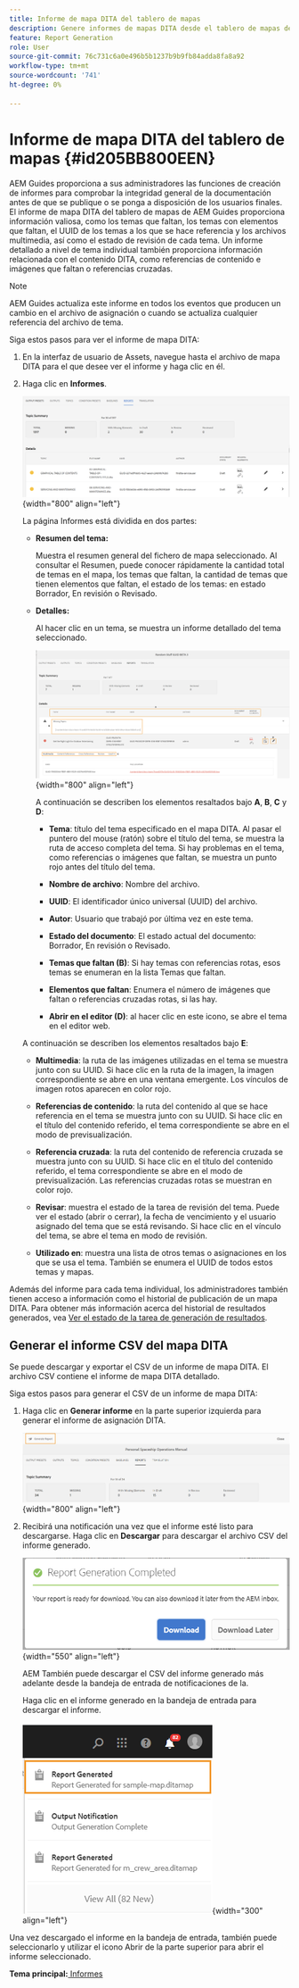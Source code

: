 ```yaml
---
title: Informe de mapa DITA del tablero de mapas
description: Genere informes de mapas DITA desde el tablero de mapas de AEM Guides. Obtenga información sobre cómo generar el CSV de un informe de mapa DITA.
feature: Report Generation
role: User
source-git-commit: 76c731c6a0e496b5b1237b9b9fb84adda8fa8a92
workflow-type: tm+mt
source-wordcount: '741'
ht-degree: 0%

---
```


# Informe de mapa DITA del tablero de mapas {#id205BB800EEN}

AEM Guides proporciona a sus administradores las funciones de creación de informes para comprobar la integridad general de la documentación antes de que se publique o se ponga a disposición de los usuarios finales. El informe de mapa DITA del tablero de mapas de AEM Guides proporciona información valiosa, como los temas que faltan, los temas con elementos que faltan, el UUID de los temas a los que se hace referencia y los archivos multimedia, así como el estado de revisión de cada tema. Un informe detallado a nivel de tema individual también proporciona información relacionada con el contenido DITA, como referencias de contenido e imágenes que faltan o referencias cruzadas.

>[!NOTE]
>
> AEM Guides actualiza este informe en todos los eventos que producen un cambio en el archivo de asignación o cuando se actualiza cualquier referencia del archivo de tema.

Siga estos pasos para ver el informe de mapa DITA:

1. En la interfaz de usuario de Assets, navegue hasta el archivo de mapa DITA para el que desee ver el informe y haga clic en él.

1. Haga clic en **Informes**.

   ![](images/reports-page-uuid.png){width="800" align="left"}

   La página Informes está dividida en dos partes:

   - **Resumen del tema:**

     Muestra el resumen general del fichero de mapa seleccionado. Al consultar el Resumen, puede conocer rápidamente la cantidad total de temas en el mapa, los temas que faltan, la cantidad de temas que tienen elementos que faltan, el estado de los temas: en estado Borrador, En revisión o Revisado.

   - **Detalles:**

     Al hacer clic en un tema, se muestra un informe detallado del tema seleccionado.

     ![](images/detailed-report-uuid.png){width="800" align="left"}

     A continuación se describen los elementos resaltados bajo **A**, **B**, **C** y **D**:

      - **Tema**: título del tema especificado en el mapa DITA. Al pasar el puntero del mouse (ratón) sobre el título del tema, se muestra la ruta de acceso completa del tema. Si hay problemas en el tema, como referencias o imágenes que faltan, se muestra un punto rojo antes del título del tema.

      - **Nombre de archivo**: Nombre del archivo.

      - **UUID**: El identificador único universal \(UUID\) del archivo.

      - **Autor**: Usuario que trabajó por última vez en este tema.

      - **Estado del documento**: El estado actual del documento: Borrador, En revisión o Revisado.

      - **Temas que faltan \(B\)**: Si hay temas con referencias rotas, esos temas se enumeran en la lista Temas que faltan.

      - **Elementos que faltan**: Enumera el número de imágenes que faltan o referencias cruzadas rotas, si las hay.

      - **Abrir en el editor \(D\)**: al hacer clic en este icono, se abre el tema en el editor web.


   A continuación se describen los elementos resaltados bajo **E**:

   - **Multimedia**: la ruta de las imágenes utilizadas en el tema se muestra junto con su UUID. Si hace clic en la ruta de la imagen, la imagen correspondiente se abre en una ventana emergente. Los vínculos de imagen rotos aparecen en color rojo.

   - **Referencias de contenido**: la ruta del contenido al que se hace referencia en el tema se muestra junto con su UUID. Si hace clic en el título del contenido referido, el tema correspondiente se abre en el modo de previsualización.

   - **Referencia cruzada**: la ruta del contenido de referencia cruzada se muestra junto con su UUID. Si hace clic en el título del contenido referido, el tema correspondiente se abre en el modo de previsualización. Las referencias cruzadas rotas se muestran en color rojo.

   - **Revisar**: muestra el estado de la tarea de revisión del tema. Puede ver el estado \(abrir o cerrar\), la fecha de vencimiento y el usuario asignado del tema que se está revisando. Si hace clic en el vínculo del tema, se abre el tema en modo de revisión.

   - **Utilizado en**: muestra una lista de otros temas o asignaciones en los que se usa el tema. También se enumera el UUID de todos estos temas y mapas.

Además del informe para cada tema individual, los administradores también tienen acceso a información como el historial de publicación de un mapa DITA. Para obtener más información acerca del historial de resultados generados, vea [Ver el estado de la tarea de generación de resultados](generate-output-for-a-dita-map.md#viewing_output_history).

## Generar el informe CSV del mapa DITA

Se puede descargar y exportar el CSV de un informe de mapa DITA. El archivo CSV contiene el informe de mapa DITA detallado.

Siga estos pasos para generar el CSV de un informe de mapa DITA:

1. Haga clic en **Generar informe** en la parte superior izquierda para generar el informe de asignación DITA.

   ![](images/generate-DITA-map-report.png){width="800" align="left"}

1. Recibirá una notificación una vez que el informe esté listo para descargarse. Haga clic en **Descargar** para descargar el archivo CSV del informe generado.

   ![](images/download-report-dialog.png){width="550" align="left"}


   AEM También puede descargar el CSV del informe generado más adelante desde la bandeja de entrada de notificaciones de la.

   Haga clic en el informe generado en la bandeja de entrada para descargar el informe.

   ![](images/report-inbox--notification.png){width="300" align="left"}

Una vez descargado el informe en la bandeja de entrada, también puede seleccionarlo y utilizar el icono Abrir de la parte superior para abrir el informe seleccionado.

**Tema principal:**[ Informes](reports-intro.md)
